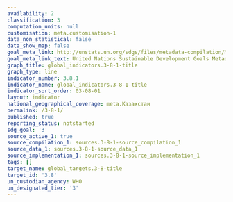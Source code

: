 ```yaml
---
availability: 2
classification: 3
computation_units: null
customisation: meta.customisation-1
data_non_statistical: false
data_show_map: false
goal_meta_link: http://unstats.un.org/sdgs/files/metadata-compilation/Metadata-Goal-3.pdf
goal_meta_link_text: United Nations Sustainable Development Goals Metadata (pdf 865kB)
graph_title: global_indicators.3-8-1-title
graph_type: line
indicator_number: 3.8.1
indicator_name: global_indicators.3-8-1-title
indicator_sort_order: 03-08-01
layout: indicator
national_geographical_coverage: meta.Казахстан
permalink: /3-8-1/
published: true
reporting_status: notstarted
sdg_goal: '3'
source_active_1: true
source_compilation_1: sources.3-8-1-source_compilation_1
source_data_1: sources.3-8-1-source_data_1
source_implementation_1: sources.3-8-1-source_implementation_1
tags: []
target_name: global_targets.3-8-title
target_id: '3.8'
un_custodian_agency: WHO
un_designated_tier: '3'
---
```

